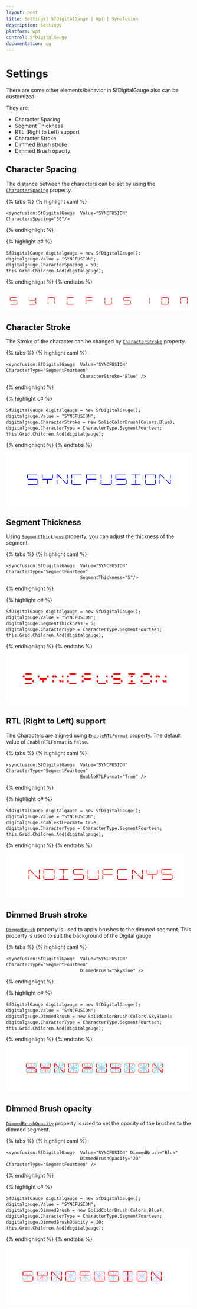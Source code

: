 ```yaml
---
layout: post
title: Settings| SfDigitalGauge | Wpf | Syncfusion
description: Settings 
platform: wpf
control: SfDigitalGauge
documentation: ug
---
```


# Settings

There are some other elements/behavior in SfDigitalGauge also can be customized. 

They are:

* Character Spacing
* Segment Thickness
* RTL (Right to Left) support
* Character Stroke
* Dimmed Brush stroke
* Dimmed Brush opacity

## Character Spacing

The distance between the characters can be set by using the [`CharacterSpacing`](https://help.syncfusion.com/cr/wpf/Syncfusion.SfGauge.WPF~Syncfusion.UI.Xaml.Gauges.SfDigitalGauge~CharactersSpacing.html) property.

{% tabs %}
{% highlight xaml %}

    <syncfusion:SfDigitalGauge  Value="SYNCFUSION" CharactersSpacing="50"/>

{% endhighlight %}

{% highlight c# %}

    SfDigitalGauge digitalgauge = new SfDigitalGauge();
    digitalgauge.Value = "SYNCFUSION";
    digitalgauge.CharacterSpacing = 50;
    this.Grid.Children.Add(digitalgauge);      

{% endhighlight %}
{% endtabs %}

![](Settings_images/Settings_img1.png)

## Character Stroke

The Stroke of the character can be changed by [`CharacterStroke`](https://help.syncfusion.com/cr/wpf/Syncfusion.SfGauge.WPF~Syncfusion.UI.Xaml.Gauges.SfDigitalGauge~CharacterStroke.html) property.

{% tabs %}
{% highlight xaml %}

    <syncfusion:SfDigitalGauge  Value="SYNCFUSION"   CharacterType="SegmentFourteen" 
                                CharacterStroke="Blue" />

{% endhighlight %}

{% highlight c# %}

    SfDigitalGauge digitalgauge = new SfDigitalGauge();
    digitalgauge.Value = "SYNCFUSION";
    digitalgauge.CharacterStroke = new SolidColorBrush(Colors.Blue);
    digitalgauge.CharacterType = CharacterType.SegmentFourteen;
    this.Grid.Children.Add(digitalgauge);
    
{% endhighlight %}
{% endtabs %}

![](Settings_images/Settings_img2.png)

## Segment Thickness

Using [`SegmentThickness`](https://help.syncfusion.com/cr/wpf/Syncfusion.SfGauge.WPF~Syncfusion.UI.Xaml.Gauges.SfDigitalGauge~SegmentThickness.html) property, you can adjust the thickness of the segment.

{% tabs %}
{% highlight xaml %}

    <syncfusion:SfDigitalGauge  Value="SYNCFUSION"  CharacterType="SegmentFourteen”  
                                SegmentThickness="5"/>
    
{% endhighlight %}

{% highlight c# %}

    SfDigitalGauge digitalgauge = new SfDigitalGauge();
    digitalgauge.Value = "SYNCFUSION";
    digitalgauge.SegmentThickness = 5;
    digitalgauge.CharacterType = CharacterType.SegmentFourteen;
    this.Grid.Children.Add(digitalgauge);

{% endhighlight %}
{% endtabs %}

![](Settings_images/Settings_img3.png)

## RTL (Right to Left) support

The Characters are aligned using [`EnableRTLFormat`](https://help.syncfusion.com/cr/wpf/Syncfusion.SfGauge.WPF~Syncfusion.UI.Xaml.Gauges.SfDigitalGauge~EnableRTLFormat.html) property. The default value of `EnableRTLFormat` is `false`.

{% tabs %}
{% highlight xaml %}

    <syncfusion:SfDigitalGauge  Value="SYNCFUSION"  CharacterType="SegmentFourteen"   
                                EnableRTLFormat="True" />

{% endhighlight %}

{% highlight c# %}

    SfDigitalGauge digitalgauge = new SfDigitalGauge();
    digitalgauge.Value = "SYNCFUSION";
    digitalgauge.EnableRTLFormat= true;
    digitalgauge.CharacterType = CharacterType.SegmentFourteen;
    this.Grid.Children.Add(digitalgauge);

{% endhighlight %}
{% endtabs %}

![](Settings_images/Settings_img4.png)

## Dimmed Brush stroke

[`DimmedBrush`](https://help.syncfusion.com/cr/wpf/Syncfusion.SfGauge.WPF~Syncfusion.UI.Xaml.Gauges.SfDigitalGauge~DimmedBrush.html) property is used to apply brushes to the dimmed segment. This property is used to suit the background of the Digital gauge

{% tabs %}
{% highlight xaml %}

    <syncfusion:SfDigitalGauge  Value="SYNCFUSION" CharacterType="SegmentFourteen"  
                                DimmedBrush="SkyBlue" />

{% endhighlight %}

{% highlight c# %}

    SfDigitalGauge digitalgauge = new SfDigitalGauge();
    digitalgauge.Value = "SYNCFUSION";
    digitalgauge.DimmedBrush = new SolidColorBrush(Colors.SkyBlue);
    digitalgauge.CharacterType = CharacterType.SegmentFourteen;
    this.Grid.Children.Add(digitalgauge);

{% endhighlight %}
{% endtabs %}

![](Settings_images/Settings_img5.png)

## Dimmed Brush opacity

[`DimmedBrushOpacity`](https://help.syncfusion.com/cr/wpf/Syncfusion.SfGauge.WPF~Syncfusion.UI.Xaml.Gauges.SfDigitalGauge~DimmedBrushOpacity.html) property is used to set the opacity of the brushes to the dimmed segment.

{% tabs %}
{% highlight xaml %}

    <syncfusion:SfDigitalGauge  Value="SYNCFUSION" DimmedBrush="Blue"  
                                DimmedBrushOpacity="20" CharacterType="SegmentFourteen" />

{% endhighlight %}

{% highlight c# %}

    SfDigitalGauge digitalgauge = new SfDigitalGauge();
    digitalgauge.Value = "SYNCFUSION";
    digitalgauge.DimmedBrush = new SolidColorBrush(Colors.Blue);
    digitalgauge.CharacterType = CharacterType.SegmentFourteen;
    digitalgauge.DimmedBrushOpacity = 20;
    this.Grid.Children.Add(digitalgauge);

{% endhighlight %}
{% endtabs %}

![](Settings_images/Settings_img6.png)
